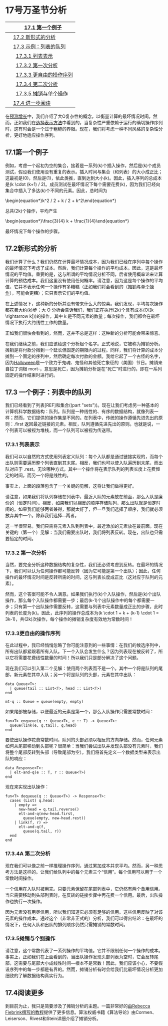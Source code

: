 # 17号万圣节分析

|     [17.1 第一个例子](#%28part._.A_.First_.Example%29) |
| --- |
|     [17.2 新形式的分析](#%28part._.The_.New_.Form_of_.Analysis%29) |
|     [17.3 示例：列表的队列](#%28part._queue-data-structure%29) |
|       [17.3.1 列表表示](#%28part._.List_.Representations%29) |
|       [17.3.2 第一次分析](#%28part._.A_.First_.Analysis%29) |
|       [17.3.3 更自由的操作序列](#%28part._.More_.Liberal_.Sequences_of_.Operations%29) |
|       [17.3.4 第二次分析](#%28part._.A_.Second_.Analysis%29) |
|       [17.3.5 摊销与单个操作](#%28part._worst-case-ops-amort%29) |
|     [17.4 进一步阅读](#%28part._.Reading_.More%29) |

在[预测增长](predicting-growth.html)中，我们介绍了大O复杂性的概念，以衡量计算的最坏情况时间。然而，正如我们在[选择表示方法](set-representations.html#%28part._choosing-set-reps%29)中看到的，当复杂性严重依赖于运行的确切操作序列时，这有时会是一个过于粗糙的界限。现在，我们将考虑一种不同风格的复杂性分析，更好地适应操作序列。

## 17.1第一个例子

例如，考虑一个起初为空的集合，接着是一系列\(k\)个插入操作，然后是\(k\)个成员测试，假设我们使用没有重复的表示。插入时间与集合（和列表）的大小成正比；这最初是\(0\)，然后是\(1\)，依此类推，直到达到大小\(k\)。因此，插入序列的总成本是\(k \cdot (k+1) / 2\)。成员测试在最坏情况下每个需要花费\(k\)，因为我们已经向集合中插入了多达\(k\)个不同的元素。因此，总时间为

\begin{equation*}k^2 / 2 + k / 2 + k^2\end{equation*}

总共\(2k\)个操作，平均产生

\begin{equation*}\frac{3}{4} k + \frac{1}{4}\end{equation*}

最坏情况下每个操作的步骤。

## 17.2新形式的分析

我们计算了什么？我们仍然在计算最坏情况成本，因为我们已经在序列中每个操作的最坏情况下考虑了成本。然后，我们计算每个操作的平均成本。因此，这是最坏情况的平均值。重要的是，这与所谓的平均情况分析不同，后者使用概率论来计算计算的预估成本。我们这里没有使用任何概率。请注意，因为这是每个操作的平均值，它并不表示任何一个操作有多糟糕（正如我们将会看到的（[摊销与单个操作](#%28part._worst-case-ops-amort%29)），可能会更糟）；它只表示它们的平均值。

在上述情况下，这种新的分析并没有带来什么大的惊喜。我们发现，平均每次操作都花费大约\(k\)步；大 O 分析会告诉我们，我们正在执行\(2k\)个具有成本\(O([k \rightarrow k])\)的操作，其中 k 是不同元素的数量；每次操作，我们都会在最坏情况下执行大约线性工作的数量。

正如我们很快会看到的，然而，这并不总是这样：这种新的分析可能会带来惊喜。

在我们继续之前，我们应该给这个分析起个名字。正式地说，它被称为摊销分析。摊销是将付款分摊到一个延长但固定的期限内的过程。同样，我们将计算的成本分摊到一个固定的序列中，然后确定每次付款的金额。我给它起了一个古怪的名字，因为[Halloween](http://en.wikipedia.org/wiki/Halloween)是一个致力于鬼魂、鬼怪和其他死亡象征的（美国）节日。摊销来自拉丁词根 mort-，意思是死亡，因为摊销分析是在“死亡”时进行的，即在一系列固定的操作结束时进行的。

## 17.3 一个例子：列表中的队列

我们已经看到了列表[REF]和集合((part "sets"))。现在让我们考虑另一种基本的计算机科学数据结构：队列。队列是一种线性的、有序的数据结构，就像列表一样；然而，它们提供的操作集是不同的。在列表中，传统的操作遵循先进先出的原则：.first 返回最近链接的元素。相反，队列遵循先进先出的原则。也就是说，一个列表可以被视为堆栈，而一个队列可以被视为传送带。

### 17.3.1 列表表示

我们可以以自然的方式使用列表定义队列：每个入队都是通过链接实现的，而每个出队则需要遍历整个列表直到其末尾。相反，我们也可以使入队遍历到末尾，而出队对应于 .rest。无论哪种方式，其中一个操作将在表示队列的列表长度上花费恒定的时间，而另一个将是线性的。

事实上，上面的段落包含了一个关键的见解，这将让我们做得更好。

请注意，如果我们将队列存储在列表中，最近入队的元素放在前面，那么入队是廉价的（恒定时间）。相反，如果我们以相反的顺序存储队列，那么出队就是恒定时间的。如果我们能够两者兼得，那就太好了，但一旦我们选择了顺序，我们就必须放弃其中一个。除非我们选择...两者。

这一半很容易。我们只需将元素入队到列表中，最近添加的元素放在最前面。现在关键的（第一个）见解：当我们需要出队时，我们将列表反转。现在，出队也只需要恒定的时间。

### 17.3.2 第一次分析

当然，要完全分析这种数据结构的复杂性，我们还必须考虑到反转。在最坏的情况下，我们可以认为任何操作都可能反转（因为它可能是第一个出队）；因此，任何操作的最坏情况时间是反转所需的时间，这与列表长度成正比（这对应于队列的元素）。

然而，这个答案可能不令人满意。如果我们执行\(k\)个入队操作，然后是\(k\)个出队操作，那么每个入队操作都需要一步；最后\(k-1\)个出队操作中的每个都需要一步；只有第一个出队操作需要反转，这需要与列表中元素数量成正比的步骤，此时列表的长度为\(k\)。因此，此序列的操作总成本为\(k \cdot 1 + k + (k-1) \cdot 1 = 3k-1\)，共\(2k\)次操作，每个操作的摊销复杂度有效地为常数时间！

### 17.3.3更自由的操作序列

在此过程中，我已经悄悄忽略了你可能注意到的一些事情：在我们的候选序列中，所有出队都紧跟着所有入队。下一个入队会发生什么？因为列表现在被反转了，所以它将需要花费线性数量的时间！所以我们只是部分解决了这个问题。

现在我们可以引入第二个见解：使用两个列表而不是一个。其中一个将是队列的尾部，新元素在其中入队；另一个将是队列的头部，元素在其中出队：

```
data Queue<T>:
  | queue(tail :: List<T>, head :: List<T>)
end

mt-q :: Queue = queue(empty, empty)
```

如果尾部被存储，以便最近的元素是第一个，那么入队操作只需要常数时间：

```
fun<T> enqueue(q :: Queue<T>, e :: T) -> Queue<T>:
  queue(link(e, q.tail), q.head)
end
```

要使出队操作花费常数时间，队列的头部必须以相反的方向存储。然而，任何元素如何从尾部移动到头部呢？很简单：当我们尝试出队并发现头部没有元素时，我们将整个尾部反转到头部（导致尾部为空）。我们将首先定义一个数据类型来表示出队的响应：

```
data Response<T>:
  | elt-and-q(e :: T, r :: Queue<T>)
end
```

现在来实现出队操作：

```
fun<T> dequeue(q :: Queue<T>) -> Response<T>:
  cases (List) q.head:
    | empty =>
      new-head = q.tail.reverse()
      elt-and-q(new-head.first,
        queue(empty, new-head.rest))
    | link(f, r) =>
      elt-and-q(f,
        queue(q.tail, r))
  end
end
```

### 17.3.4A 第二次分析

现在我们可以像之前一样推理操作序列，通过累加成本并求平均。然而，另一种思考方法是这样的。让我们给队列中的每个元素三个“信用”。每个信用可以用于一个常数时间操作。

一个信用在入队时被用完。只要元素保留在尾部列表中，它仍然有两个备用信用。当它需要移动到头部列表时，在反转的链接步骤中再花费一个信用。最后，出队操作也执行一次操作。

因为元素没有用尽信用，所以我们知道它必须有足够的信用。这些信用反映了对该元素的操作成本。通过这个（非常非正式的）分析，我们可以得出结论：在最坏的情况下，任何入队和出队的排列顺序仍然只需摊销的常数时间。

### 17.3.5摊销与个别操作

请注意，这个常数代表了一系列操作的平均值。它并不限制任何一个操作的成本。事实上，正如我们在上面看到的，当出队操作发现头部列表为空时，它会反转尾部，这需要与尾部大小成线性时间—<wbr>根本不是常数！因此，我们应该小心，不要假设序列中的每一步都是有界的。然而，摊销分析有时会给我们比最坏情况分析更加细致的了解数据结构真实行为。

## 17.4阅读更多

到目前为止，我只是简要涉及了摊销分析的主题。一篇非常好的[由Rebecca Fiebrink撰写的教程](http://www.cs.princeton.edu/~fiebrink/423/AmortizedAnalysisExplained_Fiebrink.pdf)提供了更多信息。算法权威书籍《算法导论》由Cormen、Leiserson、Rivest和Stein详细介绍了摊销分析。
